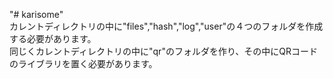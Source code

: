 "# karisome"<br>
カレントディレクトリの中に"files","hash","log","user"の４つのフォルダを作成する必要があります。<br>
同じくカレントディレクトリの中に"qr"のフォルダを作り、その中にQRコードのライブラリを置く必要があります。
